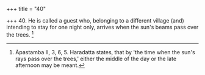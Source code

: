 +++
title = "40"

+++
40. He is called a guest who, belonging to a different village (and) intending to stay for one night only, arrives when the sun's beams pass over the trees. [^35] 


[^35]:  Āpastamba II, 3, 6, 5. Haradatta states, that by 'the time when the sun's rays pass over the trees,' either the middle of the day or the late afternoon may be meant.
